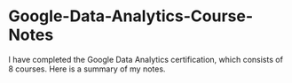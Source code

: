 # Google-Data-Analytics-Course-Notes
I have completed the Google Data Analytics certification, which consists of 8 courses. Here is a summary of my notes.
